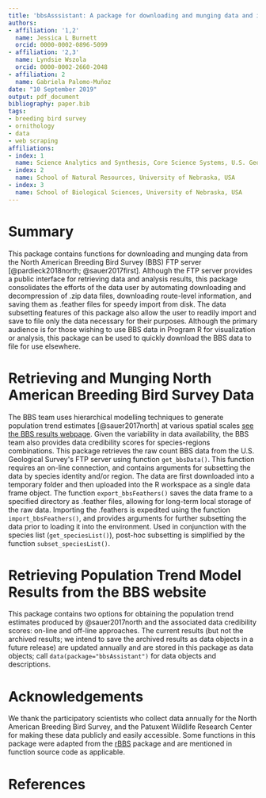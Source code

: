 ```yaml
---
title: 'bbsAsssistant: A package for downloading and munging data and information from the North American Breeding Bird Survey'
authors:
- affiliation: '1,2'
  name: Jessica L Burnett
  orcid: 0000-0002-0896-5099
- affiliation: '2,3'
  name: Lyndsie Wszola
  orcid: 0000-0002-2660-2048
- affiliation: 2
  name: Gabriela Palomo-Muñoz
date: "10 September 2019"
output: pdf_document
bibliography: paper.bib
tags:
- breeding bird survey
- ornithology
- data
- web scraping
affiliations:
- index: 1
  name: Science Analytics and Synthesis, Core Science Systems, U.S. Geological Survey, Lakewood, Colorado, USA
- index: 2
  name: School of Natural Resources, University of Nebraska, USA
- index: 3
  name: School of Biological Sciences, University of Nebraska, USA
---
```


# Summary

This package contains functions for downloading and munging data from the North American Breeding Bird Survey (BBS) FTP server [@pardieck2018north; @sauer2017first]. Although the FTP server provides a public interface for retrieving data and analysis results, this package consolidates the efforts of the data user by automating downloading and decompression of .zip data files, downloading route-level information, and saving them as .feather files for speedy import from disk. The data subsetting features of this package also allow the user to readily import and save to file only the data necessary for their purposes. Although the primary audience is for those wishing to use BBS data in Program R for visualization or analysis, this package can be used to quickly download the BBS data to file for use elsewhere. 

# Retrieving and Munging North American Breeding Bird Survey Data 
The BBS team uses hierarchical modelling techniques to generate population trend estimates [@sauer2017north] at various spatial scales [see the BBS results webpage](https://www.mbr-pwrc.usgs.gov/). Given the variability in data availability, the BBS team also provides data credibility scores for species-regions combinations. This package retrieves the raw count BBS data from the U.S. Geological Survey's FTP server using function `get_bbsData()`. This function requires an on-line connection, and contains arguments for subsetting the data by species identity and/or region. The data are first downloaded into a temporary folder and then uploaded into the R workspace as a single data frame object. The function 
`export_bbsFeathers()` saves the data frame to a specified directory as .feather files, allowing for long-term local storage of the raw data. Importing the .feathers is expedited using the function `import_bbsFeathers()`, and provides arguments for further subsetting the data prior to loading it into the environment. Used in conjunction with the species list (`get_speciesList()`), post-hoc subsetting is simplified by the function `subset_speciesList()`. 

# Retrieving Population Trend Model Results from the BBS website
This package contains two options for obtaining the population trend estimates produced by @sauer2017north and the associated data credibility scores: on-line and off-line approaches. The current results (but not the archived results; we intend to save the archived results as data objects in a future release) are updated annually and are stored in this package as data objects; call `data(package="bbsAssistant")` for data objects and descriptions. 


# Acknowledgements
We thank the participatory scientists who collect data annually for the North American Breeding Bird Survey, and the Patuxent Wildlife Research Center for making these data publicly and easily accessible. Some functions in this package were adapted from the [rBBS](https://github.com/oharar/rbbs) package and are mentioned in function source code as applicable.

# References
